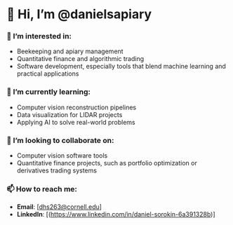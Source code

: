 # 👋 Hi, I’m @danielsapiary  

### 👀 I’m interested in:  
- Beekeeping and apiary management  
- Quantitative finance and algorithmic trading  
- Software development, especially tools that blend machine learning and practical applications  

### 🌱 I’m currently learning:  
- Computer vision reconstruction pipelines  
- Data visualization for LIDAR projects  
- Applying AI to solve real-world problems  

### 💞️ I’m looking to collaborate on:  
- Computer vision software tools  
- Quantitative finance projects, such as portfolio optimization or derivatives trading systems  

### 📫 How to reach me:  
- **Email**: [dhs263@cornell.edu]  
- **LinkedIn**: [(https://www.linkedin.com/in/daniel-sorokin-6a391328b)]
